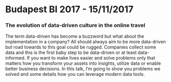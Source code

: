 # Budapest BI 2017 - 15/11/2017


### The evolution of data-driven culture in the online travel

The term data-driven has become a buzzword but what about the implementation in a company? All should always aim to be more data-driven but road towards to this goal could be rugged. Companies collect some data and this is the first baby step to be data-driven or at least data-informed. If you want to make lives easier and solve problems only that matters how you transform your assets into insights, utilize data or enable better business decisions.
In this talk,  I’m going to show you problems we solved and some details how you can leverage modern data tools.
